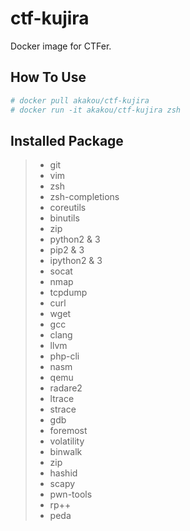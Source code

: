 # ctf-kujira
Docker image for CTFer.

## How To Use
```sh
# docker pull akakou/ctf-kujira
# docker run -it akakou/ctf-kujira zsh
```

## Installed Package 
> * git
> * vim
> * zsh
> * zsh-completions
> * coreutils
> * binutils
> * zip
> * python2 & 3
> * pip2 & 3
> * ipython2 & 3
> * socat
> * nmap
> * tcpdump
> * curl
> * wget
> * gcc
> * clang
> * llvm
> * php-cli
> * nasm
> * qemu
> * radare2
> * ltrace
> * strace
> * gdb
> * foremost
> * volatility
> * binwalk
> * zip
> * hashid
> * scapy
> * pwn-tools
> * rp++
> * peda
